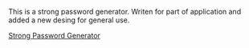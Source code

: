 This is a strong password generator. Writen for part of application and added a new desing for general use. 

[Strong Password Generator](https://parsswordgenerator.mustafakenlic.dev/)
